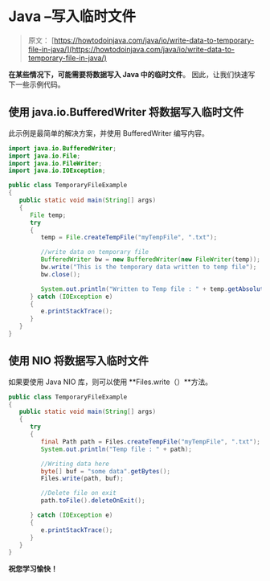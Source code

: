 # Java –写入临时文件

> 原文： [https://howtodoinjava.com/java/io/write-data-to-temporary-file-in-java/](https://howtodoinjava.com/java/io/write-data-to-temporary-file-in-java/)

**在某些情况下，可能需要将数据写入 Java 中的临时文件**。 因此，让我们快速写下一些示例代码。

## 使用 java.io.BufferedWriter 将数据写入临时文件

此示例是最简单的解决方案，并使用 BufferedWriter 编写内容。

```java
import java.io.BufferedWriter;
import java.io.File;
import java.io.FileWriter;
import java.io.IOException;

public class TemporaryFileExample
{
   public static void main(String[] args)
   {
      File temp;
      try
      {
         temp = File.createTempFile("myTempFile", ".txt");

         //write data on temporary file
         BufferedWriter bw = new BufferedWriter(new FileWriter(temp));
         bw.write("This is the temporary data written to temp file");
         bw.close();

         System.out.println("Written to Temp file : " + temp.getAbsolutePath());
      } catch (IOException e)
      {
         e.printStackTrace();
      }
   }
}

```

## 使用 NIO 将数据写入临时文件

如果要使用 Java NIO 库，则可以使用 **Files.write（）**方法。

```java
public class TemporaryFileExample
{
   public static void main(String[] args)
   {
      try
      {
         final Path path = Files.createTempFile("myTempFile", ".txt");
         System.out.println("Temp file : " + path);

		 //Writing data here
		 byte[] buf = "some data".getBytes();
		 Files.write(path, buf);

         //Delete file on exit
         path.toFile().deleteOnExit();

      } catch (IOException e)
      {
         e.printStackTrace();
      }
   }
}

```

**祝您学习愉快！**